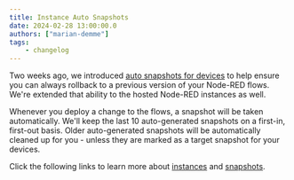 ```yaml
---
title: Instance Auto Snapshots
date: 2024-02-28 13:00:00.0
authors: ["marian-demme"]
tags:
    - changelog
---
```


Two weeks ago, we introduced [auto snapshots for devices](/changelog/2024/02/device-auto-snapshot/) to help ensure you can always rollback to a previous version of your Node-RED flows. We're extended that ability to the hosted Node-RED instances as well.

Whenever you deploy a change to the flows, a snapshot will be taken automatically. We'll keep the last 10 auto-generated snapshots on a first-in, first-out basis. Older auto-generated snapshots will be automatically cleaned up for you - unless
they are marked as a target snapshot for your devices.

Click the following links to learn more about [instances](https://flowfuse.com/docs/user/concepts/#instance) and [snapshots](https://flowfuse.com/docs/user/snapshots/#snapshots).
